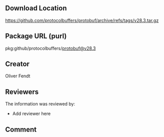 ## Download Location

https://github.com/protocolbuffers/protobuf/archive/refs/tags/v28.3.tar.gz

## Package URL (purl)

pkg:github/protocolbuffers/protobuf@v28.3

## Creator

Oliver Fendt

## Reviewers

The information was reviewed by:

* Add reviewer here

## Comment


